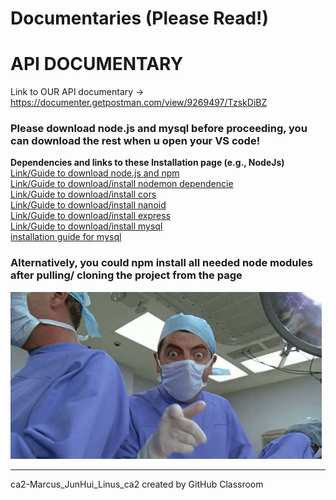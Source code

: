 # Documentaries (Please Read!)
# API DOCUMENTARY
Link to OUR API documentary -> https://documenter.getpostman.com/view/9269497/TzskDiBZ

### Please download node.js and mysql before proceeding, you can download the rest when u open your VS code!
<b>Dependencies and links to these Installation page (e.g., NodeJs) </b> <br>
[Link/Guide to download node.js and npm ](https://phoenixnap.com/kb/install-node-js-npm-on-windows) <br>
[Link/Guide to download/install nodemon dependencie](https://www.npmjs.com/package/nodemon) <br>
[Link/Guide to download/install cors](https://www.npmjs.com/package/cors) <br>
[Link/Guide to download/install nanoid](https://www.npmjs.com/package/nanoid) <br>
[Link/Guide to download/install express](https://www.npmjs.com/package/express) <br>
[Link/Guide to download/install mysql](https://www.npmjs.com/package/mysql) <br>
[installation guide for mysql](https://dev.mysql.com/doc/mysql-installation-excerpt/5.7/en/) <br>


### Alternatively, you could npm install all needed node modules after pulling/ cloning the project from the page <br> 

![mr_bean](./mrbean.gif)
 
---
ca2-Marcus_JunHui_Linus_ca2 created by GitHub Classroom


